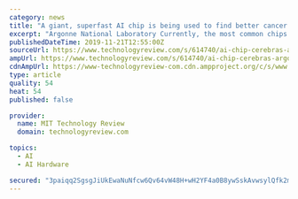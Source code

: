 ```yaml
---
category: news
title: "A giant, superfast AI chip is being used to find better cancer drugs"
excerpt: "Argonne National Laboratory Currently, the most common chips used in deep learning are known as graphical processing units, or GPUs. GPUs are great parallel processors. Before their adoption by the AI world, they were widely used for games and graphic ..."
publishedDateTime: 2019-11-21T12:55:00Z
sourceUrl: https://www.technologyreview.com/s/614740/ai-chip-cerebras-argonne-cancer-drug-development/
ampUrl: https://www.technologyreview.com/s/614740/ai-chip-cerebras-argonne-cancer-drug-development/amp/
cdnAmpUrl: https://www-technologyreview-com.cdn.ampproject.org/c/s/www.technologyreview.com/s/614740/ai-chip-cerebras-argonne-cancer-drug-development/amp/
type: article
quality: 54
heat: 54
published: false

provider:
  name: MIT Technology Review
  domain: technologyreview.com

topics:
  - AI
  - AI Hardware

secured: "3paiqq2SgsgJiUkEwaNuNfcw6Qv64vW48H+wH2YF4a0B8ywSskAvwsylQfk2m9jO3NEG5RHGmEDJ+/Pdaooxv/0D3eZNMq56/7cCldHQl+1GfZwahsAOvBZtB6kTneqYnzGZwRQeD9JwSsA0MT0Ptbz8Ew+1iUc+VGgIcwOfDMZIBkGpJBxezcf3whNURhciP0eBX2l0LmAPwBN+Y2zs0+5O4+hLnB7+Zfes86DYVDgQmjqzW+XJEydJErkBW2b5UFZzZYH0TThlELacdWkOfw==;lMM50AJ2629ZWCshhgBLsg=="
---
```


